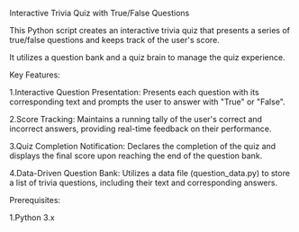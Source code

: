 Interactive Trivia Quiz with True/False Questions

This Python script creates an interactive trivia quiz that presents a series of true/false questions and keeps track of the user's score. 

It utilizes a question bank and a quiz brain to manage the quiz experience.

Key Features:

1.Interactive Question Presentation: Presents each question with its corresponding text and prompts the user to answer with "True" or "False".

2.Score Tracking: Maintains a running tally of the user's correct and incorrect answers, providing real-time feedback on their performance.

3.Quiz Completion Notification: Declares the completion of the quiz and displays the final score upon reaching the end of the question bank.

4.Data-Driven Question Bank: Utilizes a data file (question_data.py) to store a list of trivia questions, including their text and corresponding answers.

Prerequisites:

1.Python 3.x
